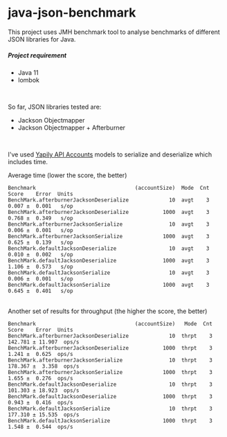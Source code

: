 # java-json-benchmark

This project uses JMH benchmark tool to analyse benchmarks of different JSON libraries for Java.

##### Project requirement
- Java 11
- lombok

<br/>

So far, JSON libraries tested are:

- Jackson Objectmapper
- Jackson Objectmapper + Afterburner

<br/>

I've used [Yapily API Accounts](https://api.yapily.com/explorer#!/Accounts/getAccountsUsingGET) models to serialize and deserialize which includes time.

Average time (lower the score, the better)

```
Benchmark                                (accountSize)  Mode  Cnt  Score    Error  Units
BenchMark.afterburnerJacksonDeserialize             10  avgt    3  0.007 ±  0.001   s/op
BenchMark.afterburnerJacksonDeserialize           1000  avgt    3  0.768 ±  0.349   s/op
BenchMark.afterburnerJacksonSerialize               10  avgt    3  0.006 ±  0.001   s/op
BenchMark.afterburnerJacksonSerialize             1000  avgt    3  0.625 ±  0.139   s/op
BenchMark.defaultJacksonDeserialize                 10  avgt    3  0.010 ±  0.002   s/op
BenchMark.defaultJacksonDeserialize               1000  avgt    3  1.106 ±  0.573   s/op
BenchMark.defaultJacksonSerialize                   10  avgt    3  0.006 ±  0.001   s/op
BenchMark.defaultJacksonSerialize                 1000  avgt    3  0.645 ±  0.401   s/op
```


<br/>
Another set of results for throughput (the higher the score, the better)

```
Benchmark                                (accountSize)   Mode  Cnt    Score    Error  Units
BenchMark.afterburnerJacksonDeserialize             10  thrpt    3  142.781 ± 11.907  ops/s
BenchMark.afterburnerJacksonDeserialize           1000  thrpt    3    1.241 ±  0.625  ops/s
BenchMark.afterburnerJacksonSerialize               10  thrpt    3  178.367 ±  3.358  ops/s
BenchMark.afterburnerJacksonSerialize             1000  thrpt    3    1.655 ±  0.276  ops/s
BenchMark.defaultJacksonDeserialize                 10  thrpt    3  101.303 ± 18.923  ops/s
BenchMark.defaultJacksonDeserialize               1000  thrpt    3    0.943 ±  0.416  ops/s
BenchMark.defaultJacksonSerialize                   10  thrpt    3  177.310 ± 15.535  ops/s
BenchMark.defaultJacksonSerialize                 1000  thrpt    3    1.548 ±  0.544  ops/s
```
